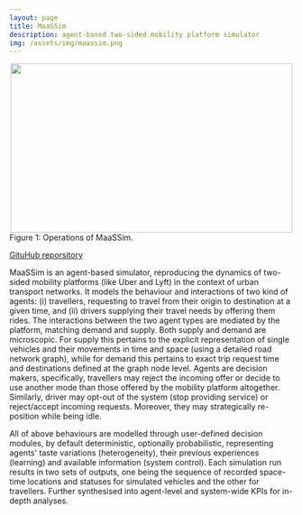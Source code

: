 ```yaml
---
layout: page
title: MaaSSim
description: agent-based two-sided mobility platform simulator
img: /assets/img/maassim.png
---
```




<center><img src="https://github.com/RafalKucharskiPK/MaaSSim/raw/master/data/MaaSSim_animation.gif" height="300" width="500"></center>
<div class="col three caption">
    Figure 1: Operations of MaaSSim.
</div>

[GituHub reporsitory](https://github.com/RafalKucharskiPK/MaaSSim)

MaaSSim is an agent-based simulator, reproducing the dynamics of two-sided mobility platforms (like Uber and Lyft) in the context of urban transport networks. It models the behaviour and interactions of two kind of agents: (i) travellers, requesting to travel from their origin to destination at a given time, and (ii) drivers supplying their travel needs by offering them rides. The interactions between the two agent types are mediated by the platform, matching demand and supply. Both supply and demand are microscopic. For supply this pertains to the explicit representation of single vehicles and their movements in time and space (using a detailed road network graph), while for demand this pertains to exact trip request time and destinations defined at the graph node level. Agents are decision makers, specifically, travellers may reject the incoming offer or decide to use another mode than those offered by the mobility platform altogether. Similarly, driver may opt-out of the system (stop providing service) or reject/accept incoming requests. Moreover, they may strategically re-position while being idle.

All of above behaviours are modelled through user-defined decision modules, by default deterministic, optionally probabilistic, representing agents' taste variations (heterogeneity), their previous experiences (learning) and available information (system control). Each simulation run results in two sets of outputs, one being the sequence of recorded space-time locations and statuses for simulated vehicles and the other for travellers. Further synthesised into agent-level and system-wide KPIs for in-depth analyses.



